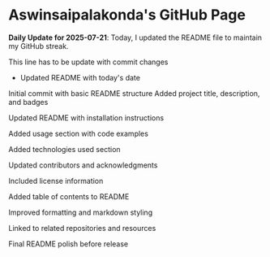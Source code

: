 # Aswinsaipalakonda's GitHub Page

**Daily Update for 2025-07-21**: Today, I updated the README file to maintain my GitHub streak.

This line has to be update with commit changes
 - Updated README with today's date

Initial commit with basic README structure
Added project title, description, and badges

Updated README with installation instructions

Added usage section with code examples

Added technologies used section

Updated contributors and acknowledgments

Included license information

Added table of contents to README

Improved formatting and markdown styling

Linked to related repositories and resources

Final README polish before release


